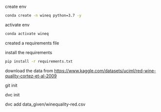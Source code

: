 create env
```bash
conda create -n wineq python=3.7 -y
```
activate env
```bash
conda activate wineq
```
created a requirements file

install the requirements
```bash
pip install -r requirements.txt
```

download the data from 
https://www.kaggle.com/datasets/uciml/red-wine-quality-cortez-et-al-2009

git init

dvc init

dvc add data_given/winequality-red.csv